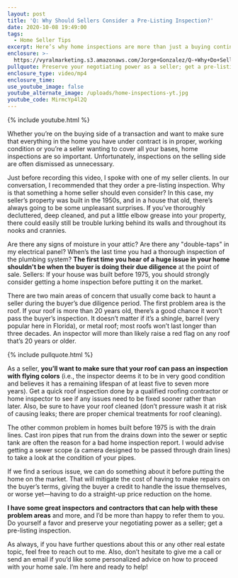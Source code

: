 ```yaml
---
layout: post
title: 'Q: Why Should Sellers Consider a Pre-Listing Inspection?'
date: 2020-10-08 19:49:00
tags:
  - Home Seller Tips
excerpt: Here’s why home inspections are more than just a buying contingency.
enclosure: >-
  https://vyralmarketing.s3.amazonaws.com/Jorge+Gonzalez/Q-+Why+Do+Sellers+Need+a+Pre-Listing+Inspection_.mp4
pullquote: Preserve your negotiating power as a seller; get a pre-listing inspection.
enclosure_type: video/mp4
enclosure_time:
use_youtube_image: false
youtube_alternate_image: /uploads/home-inspections-yt.jpg
youtube_code: MirmcYp4l2Q
---
```


{% include youtube.html %}

Whether you’re on the buying side of a transaction and want to make sure that everything in the home you have under contract is in proper, working condition or you’re a seller wanting to cover all your bases, home inspections are so important. Unfortunately, inspections on the selling side are often dismissed as unnecessary.&nbsp;

Just before recording this video, I spoke with one of my seller clients. In our conversation, I recommended that they order a pre-listing inspection. Why is that something a home seller should even consider? In this case, my seller’s property was built in the 1950s, and in a house that old, there’s always going to be some unpleasant surprises. If you’ve thoroughly decluttered, deep cleaned, and put a little elbow grease into your property, there could easily still be trouble lurking behind its walls and throughout its nooks and crannies.&nbsp;

Are there any signs of moisture in your attic? Are there any "double-taps" in my electrical panel? When’s the last time you had a thorough inspection of the plumbing system? **The first time you hear of a huge issue in your home shouldn't be when the buyer is doing their due diligence** at the point of sale. Sellers: If your house was built before 1975, you should strongly consider getting a home inspection before putting it on the market.&nbsp;

There are two main areas of concern that usually come back to haunt a seller during the buyer’s due diligence period. The first problem area is the roof. If your roof is more than 20 years old, there’s a good chance it won’t pass the buyer’s inspection. It doesn’t matter if it’s a shingle, barrel (very popular here in Florida), or metal roof; most roofs won’t last longer than three decades. An inspector will more than likely raise a red flag on any roof that’s 20 years or older.&nbsp;

{% include pullquote.html %}

As a seller, **you’ll want to make sure that your roof can pass an inspection with flying colors** (i.e., the inspector deems it to be in very good condition and believes it has a remaining lifespan of at least five to seven more years). Get a quick roof inspection done by a qualified roofing contractor or home inspector to see if any issues need to be fixed sooner rather than later. Also, be sure to have your roof cleaned (don’t pressure wash it at risk of causing leaks; there are proper chemical treatments for roof cleaning).&nbsp;

The other common problem in homes built before 1975 is with the drain lines. Cast iron pipes that run from the drains down into the sewer or septic tank are often the reason for a bad home inspection report. I would advise getting a sewer scope (a camera designed to be passed through drain lines) to take a look at the condition of your pipes.&nbsp;

If we find a serious issue, we can do something about it before putting the home on the market. That will mitigate the cost of having to make repairs on the buyer’s terms, giving the buyer a credit to handle the issue themselves, or worse yet—having to do a straight-up price reduction on the home.&nbsp;

**I have some great inspectors and contractors that can help with these problem areas** and more, and I’d be more than happy to refer them to you. Do yourself a favor and preserve your negotiating power as a seller; get a pre-listing inspection.&nbsp;

As always, if you have further questions about this or any other real estate topic, feel free to reach out to me. Also, don’t hesitate to give me a call or send an email if you’d like some personalized advice on how to proceed with your home sale. I’m here and ready to help\!